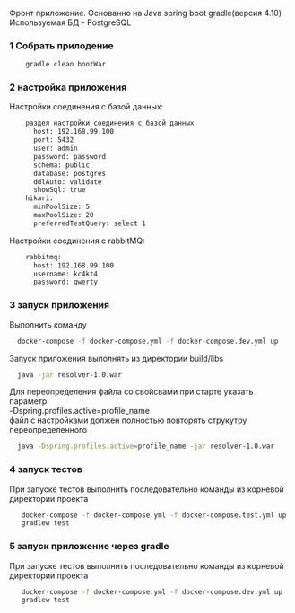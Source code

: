 Фронт  приложение. Основанно на Java spring boot gradle(версия 4.10)
Используемая БД - PostgreSQL

### 1 Собрать прилодение 
```sh
    gradle clean bootWar
```

### 2 настройка приложения 
Настройки соединения с базой данных:    
```sh
    раздел настройки соединения с базой данных
      host: 192.168.99.100
      port: 5432
      user: admin
      password: password
      schema: public
      database: postgres
      ddlAuto: validate
      showSql: true
    hikari:
      minPoolSize: 5
      maxPoolSize: 20
      preferredTestQuery: select 1
  ```
Настройки соединения с rabbitMQ:    
```sh
    rabbitmq:
      host: 192.168.99.100
      username: kc4kt4
      password: qwerty
  ```
  
### 3 запуск приложения
Выполнить команду
   ```sh
     docker-compose -f docker-compose.yml -f docker-compose.dev.yml up
   ```
   Запуск приложения выполнять из директории build/libs
   ```sh
     java -jar resolver-1.0.war
   ```
Для переопределения файла со свойсвами при старте указать параметр 
<br> -Dspring.profiles.active=profile_name<br>
файл с настройками должен полностью повторять струкутру переопределенного
   
   ```sh
     java -Dspring.profiles.active=profile_name -jar resolver-1.0.war
   ```
   
### 4 запуск тестов     
При запуске тестов выполнить последовательно команды из корневой директории проекта
    
   ```sh
      docker-compose -f docker-compose.yml -f docker-compose.test.yml up
      gradlew test
   ```
### 5 запуск приложение через gradle     
При запуске тестов выполнить последовательно команды из корневой директории проекта

   ```sh
      docker-compose -f docker-compose.yml -f docker-compose.dev.yml up
      gradlew test
   ```
     